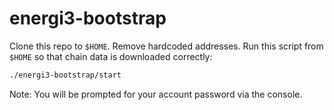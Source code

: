 # energi3-bootstrap
Clone this repo to `$HOME`.
Remove hardcoded addresses.
Run this script from `$HOME` so that chain data is downloaded correctly:
```bash
./energi3-bootstrap/start
```
Note: You will be prompted for your account password via the console.